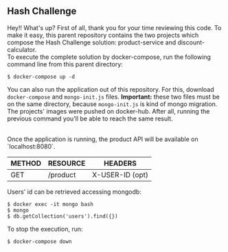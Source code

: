 ## Hash Challenge

Hey!! What's up? First of all, thank you for your time reviewing this code.
To make it easy, this parent repository contains the two projects which compose the Hash Challenge solution: product-service and discount-calculator.
<br/>
To execute the complete solution by docker-compose, run the following command line from this parent directory:

```shell script
$ docker-compose up -d
```

You can also run the application out of this repository. For this, download `docker-compose` and `mongo-init.js` files. **Important:** these two files must be on the same directory, because `mongo-init.js` is kind of mongo migration. The projects' images were pushed on docker-hub. After all, running the previous command you'll be able to reach the same result.


<br/>
Once the application is running, the product API will be available on `localhost:8080`.
<br/>

| METHOD       | RESOURCE    | HEADERS         |
|--------------|-------------|-----------------|
| GET          |/product     | X-USER-ID (opt) |

Users' id can be retrieved accessing mongodb:
<br/>


```shell script
$ docker exec -it mongo bash
$ mongo
$ db.getCollection('users').find({})
```

To stop the execution, run:

```shell script
$ docker-compose down
```
